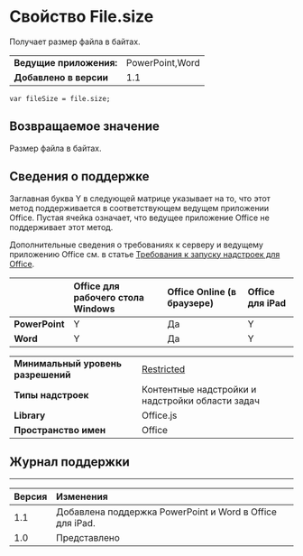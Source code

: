 
# Свойство File.size
Получает размер файла в байтах.

|||
|:-----|:-----|
|**Ведущие приложения:**|PowerPoint,Word|
|**Добавлено в версии**|1.1|

```
var fileSize = file.size;
```


## Возвращаемое значение

Размер файла в байтах.


## Сведения о поддержке


Заглавная буква Y в следующей матрице указывает на то, что этот метод поддерживается в соответствующем ведущем приложении Office. Пустая ячейка означает, что ведущее приложение Office не поддерживает этот метод.

Дополнительные сведения о требованиях к серверу и ведущему приложению Office см. в статье [Требования к запуску надстроек для Office](../../docs/overview/requirements-for-running-office-add-ins.md).

||**Office для рабочего стола Windows**|**Office Online (в браузере)**|**Office для iPad**|
|:-----|:-----|:-----|:-----|
|**PowerPoint**|Y|Да|Y|
|**Word**|Y|Да|Y|

|||
|:-----|:-----|
|**Минимальный уровень разрешений**|[Restricted](../../docs/develop/requesting-permissions-for-api-use-in-content-and-task-pane-add-ins.md)|
|**Типы надстроек**|Контентные надстройки и надстройки области задач|
|**Library**|Office.js|
|**Пространство имен**|Office|

## Журнал поддержки



****


|**Версия**|**Изменения**|
|:-----|:-----|
|1.1|Добавлена поддержка PowerPoint и Word в Office для iPad.|
|1.0|Представлено|
